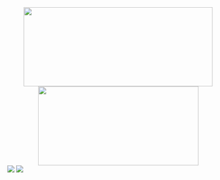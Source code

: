 <div align="center" justify="center">
  <a href="https://github.com/filipesuhett">
  <img height="180em" width="430" src="https://github-readme-stats.vercel.app/api?username=filipesuhett&show_icons=true&theme=github_dark&include_all_commits=true&count_private=true"/>
  <img height="180em" width="365" src="https://github-readme-stats.vercel.app/api/top-langs/?username=filipesuhett&layout=compact&langs_count=7&theme=github_dark"/>
</div>
<div justify = "center"> 
  <a href = "mailto:filipe.gmx@gmail.com"><img src="https://img.shields.io/badge/-Gmail-%23333?style=for-the-badge&logo=gmail&logoColor=white" target="_blank"></a>
  <a href="https://www.linkedin.com/in/filipe-suhett-a607a3254/" target="_blank"><img src="https://img.shields.io/badge/-LinkedIn-%230077B5?style=for-the-badge&logo=linkedin&logoColor=white" target="_blank"></a> 
</div>
